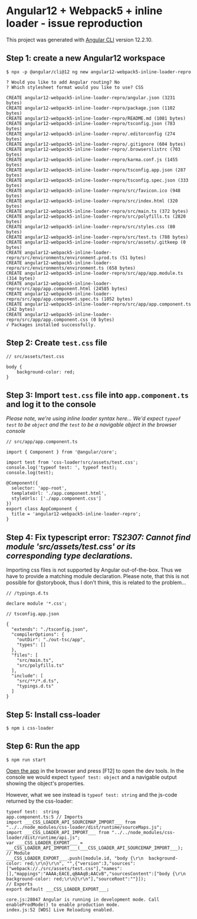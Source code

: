 # Angular12 + Webpack5 + inline loader - issue reproduction

This project was generated with [Angular CLI](https://github.com/angular/angular-cli) version 12.2.10.

## Step 1: create a new Angular12 workspace
```
$ npx -p @angular/cli@12 ng new angular12-webpack5-inline-loader-repro

? Would you like to add Angular routing? No
? Which stylesheet format would you like to use? CSS

CREATE angular12-webpack5-inline-loader-repro/angular.json (3231 bytes)
CREATE angular12-webpack5-inline-loader-repro/package.json (1102 bytes)
CREATE angular12-webpack5-inline-loader-repro/README.md (1081 bytes)
CREATE angular12-webpack5-inline-loader-repro/tsconfig.json (783 bytes)
CREATE angular12-webpack5-inline-loader-repro/.editorconfig (274 bytes)
CREATE angular12-webpack5-inline-loader-repro/.gitignore (604 bytes)
CREATE angular12-webpack5-inline-loader-repro/.browserslistrc (703 bytes)
CREATE angular12-webpack5-inline-loader-repro/karma.conf.js (1455 bytes)
CREATE angular12-webpack5-inline-loader-repro/tsconfig.app.json (287 bytes)
CREATE angular12-webpack5-inline-loader-repro/tsconfig.spec.json (333 bytes)
CREATE angular12-webpack5-inline-loader-repro/src/favicon.ico (948 bytes)
CREATE angular12-webpack5-inline-loader-repro/src/index.html (320 bytes)
CREATE angular12-webpack5-inline-loader-repro/src/main.ts (372 bytes)
CREATE angular12-webpack5-inline-loader-repro/src/polyfills.ts (2820 bytes)
CREATE angular12-webpack5-inline-loader-repro/src/styles.css (80 bytes)
CREATE angular12-webpack5-inline-loader-repro/src/test.ts (788 bytes)
CREATE angular12-webpack5-inline-loader-repro/src/assets/.gitkeep (0 bytes)
CREATE angular12-webpack5-inline-loader-repro/src/environments/environment.prod.ts (51 bytes)
CREATE angular12-webpack5-inline-loader-repro/src/environments/environment.ts (658 bytes)
CREATE angular12-webpack5-inline-loader-repro/src/app/app.module.ts (314 bytes)
CREATE angular12-webpack5-inline-loader-repro/src/app/app.component.html (24585 bytes)
CREATE angular12-webpack5-inline-loader-repro/src/app/app.component.spec.ts (1052 bytes)
CREATE angular12-webpack5-inline-loader-repro/src/app/app.component.ts (242 bytes)
CREATE angular12-webpack5-inline-loader-repro/src/app/app.component.css (0 bytes)
√ Packages installed successfully.
```

## Step 2: Create `test.css` file

```
// src/assets/test.css

body {
    background-color: red;
}
```

## Step 3: Import `test.css` file into `app.component.ts` and log it to the console

_Please note, we're using inline loader syntax here...
We'd expect `typeof test` to be `object` and the `test` to be
a navigable object in the browser console_

```
// src/app/app.component.ts

import { Component } from '@angular/core';

import test from 'css-loader!src/assets/test.css';
console.log('typeof test: ', typeof test);
console.log(test);

@Component({
  selector: 'app-root',
  templateUrl: './app.component.html',
  styleUrls: ['./app.component.css']
})
export class AppComponent {
  title = 'angular12-webpack5-inline-loader-repro';
}
```

## Step 4: Fix typescript error: _TS2307: Cannot find module 'src/assets/test.css' or its corresponding type declarations._

Importing css files is not supported by Angular out-of-the-box. Thus we have to provide
a matching module declaration. Please note, that this is not possible for @storybook, thus
I don't think, this is related to the problem...

```
// /typings.d.ts

declare module '*.css';
```
```
// tsconfig.app.json

{
  "extends": "./tsconfig.json",
  "compilerOptions": {
    "outDir": "./out-tsc/app",
    "types": []
  },
  "files": [
    "src/main.ts",
    "src/polyfills.ts"
  ],
  "include": [
    "src/**/*.d.ts",
    "typings.d.ts"
  ]
}
```

## Step 5: Install css-loader
```
$ npm i css-loader
```

## Step 6: Run the app
```
$ npm run start
```

[Open the app](http://localhost:4200) in the browser and press [F12] to open the dev tools.
In the console we would expect `typeof test: object` and a navigable output showing the object's properties.

However, what we see instead is `typeof test: string` and the js-code returned by the css-loader:
```
typeof test:  string
app.component.ts:5 // Imports
import ___CSS_LOADER_API_SOURCEMAP_IMPORT___ from "../../node_modules/css-loader/dist/runtime/sourceMaps.js";
import ___CSS_LOADER_API_IMPORT___ from "../../node_modules/css-loader/dist/runtime/api.js";
var ___CSS_LOADER_EXPORT___ = ___CSS_LOADER_API_IMPORT___(___CSS_LOADER_API_SOURCEMAP_IMPORT___);
// Module
___CSS_LOADER_EXPORT___.push([module.id, "body {\r\n  background-color: red;\r\n}\r\n", "",{"version":3,"sources":["webpack://./src/assets/test.css"],"names":[],"mappings":"AAAA;EACE,qBAAqB;AACvB","sourcesContent":["body {\r\n  background-color: red;\r\n}\r\n"],"sourceRoot":""}]);
// Exports
export default ___CSS_LOADER_EXPORT___;

core.js:28047 Angular is running in development mode. Call enableProdMode() to enable production mode.
index.js:52 [WDS] Live Reloading enabled.
```
